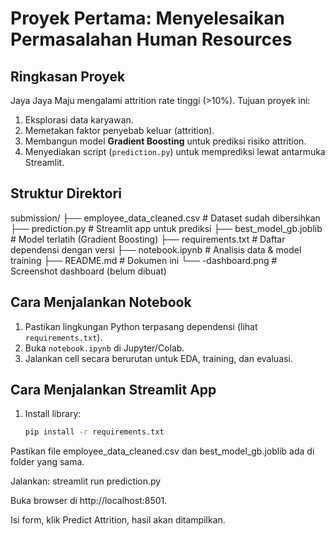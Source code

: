 # Proyek Pertama: Menyelesaikan Permasalahan Human Resources

## Ringkasan Proyek
Jaya Jaya Maju mengalami attrition rate tinggi (>10%). Tujuan proyek ini:
1. Eksplorasi data karyawan.  
2. Memetakan faktor penyebab keluar (attrition).  
3. Membangun model **Gradient Boosting** untuk prediksi risiko attrition.  
4. Menyediakan script (`prediction.py`) untuk memprediksi lewat antarmuka Streamlit.  

## Struktur Direktori
submission/
├── employee_data_cleaned.csv # Dataset sudah dibersihkan
├── prediction.py # Streamlit app untuk prediksi
├── best_model_gb.joblib # Model terlatih (Gradient Boosting)
├── requirements.txt # Daftar dependensi dengan versi
├── notebook.ipynb # Analisis data & model training
├── README.md # Dokumen ini
└── <username>-dashboard.png # Screenshot dashboard (belum dibuat)

## Cara Menjalankan Notebook
1. Pastikan lingkungan Python terpasang dependensi (lihat `requirements.txt`).  
2. Buka `notebook.ipynb` di Jupyter/Colab.  
3. Jalankan cell secara berurutan untuk EDA, training, dan evaluasi.  

## Cara Menjalankan Streamlit App
1. Install library:
   ```bash
   pip install -r requirements.txt
Pastikan file employee_data_cleaned.csv dan best_model_gb.joblib ada di folder yang sama.

Jalankan:
streamlit run prediction.py

Buka browser di http://localhost:8501.

Isi form, klik Predict Attrition, hasil akan ditampilkan.
